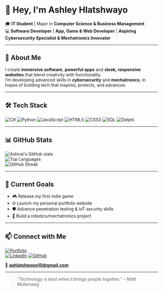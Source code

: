 # 👋 Hey, I'm Ashley Hlatshwayo  

🎓 **IT Student** | Major in **Computer Science & Business Management**  
💻 **Software Developer** | **App, Game & Web Developer** | **Aspiring Cybersecurity Specialist & Mechatronics Innovator**  

---

## 🚀 About Me  
I create **immersive software**, **powerful apps** and **sleek, responsive websites** that blend creativity with functionality.  
I’m developing advanced skills in **cybersecurity** and **mechatronics**, in hopes of building tech that inspires, protects, and advances.  

---

## 🛠 Tech Stack  
![C#](https://img.shields.io/badge/C%23-239120?style=for-the-badge&logo=c-sharp&logoColor=white)
![Python](https://img.shields.io/badge/Python-3776AB?style=for-the-badge&logo=python&logoColor=white)
![JavaScript](https://img.shields.io/badge/JavaScript-F7DF1E?style=for-the-badge&logo=javascript&logoColor=black)
![HTML5](https://img.shields.io/badge/HTML5-E34F26?style=for-the-badge&logo=html5&logoColor=white)
![CSS3](https://img.shields.io/badge/CSS3-1572B6?style=for-the-badge&logo=css3&logoColor=white)
![SQL](https://img.shields.io/badge/SQL-003B57?style=for-the-badge&logo=database&logoColor=white)
![Delphi](https://img.shields.io/badge/Delphi-EE1F35?style=for-the-badge&logo=delphi&logoColor=white)

---

## 📊 GitHub Stats
![Ashirai's GitHub stats](https://github-readme-stats.vercel.app/api?username=Ashirai29&show_icons=true&theme=radical)  
![Top Languages](https://github-readme-stats.vercel.app/api/top-langs/?username=Ashirai29&layout=compact&theme=radical)  
![GitHub Streak](https://github-readme-streak-stats.herokuapp.com/?user=Ashirai29&theme=radical)

---

## 🎯 Current Goals  
- 🎮 Release my first indie game  
- 🌐 Launch my personal portfolio website  
- 🛡 Advance penetration testing & IoT security skills  
- 🤖 Build a robotics/mechatronics project  

---

## 📫 Connect with Me  
[![Portfolio](https://img.shields.io/badge/Portfolio-000000?style=for-the-badge&logo=About.me&logoColor=white)](https://ashirai29.github.io/Ashirai_Portforlio/)  
[![LinkedIn](https://img.shields.io/badge/LinkedIn-0A66C2?style=for-the-badge&logo=linkedin&logoColor=white)](https://www.linkedin.com/in/ashley-ashirai)
[![GitHub](https://img.shields.io/badge/GitHub-171515?style=for-the-badge&logo=github&logoColor=white)](https://github.com/Ashirai29)

📧 **aahlatshwayo10@gmail.com**  

---

> *“Technology is best when it brings people together.” – Matt Mullenweg*
